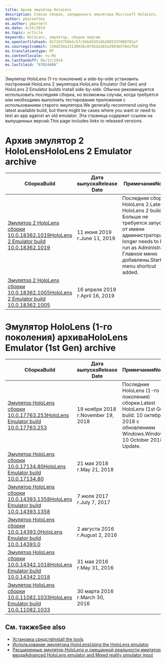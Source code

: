 ```yaml
---
title: Архив эмулятор HoloLens
description: Список сборок, запущенного эмулятора Microsoft HoloLens.
author: pbarnettms
ms.author: pbarnett
ms.date: 4/25/2019
ms.topic: article
keywords: HoloLens, эмулятор, сборки версии
ms.openlocfilehash: 017193756b5c57c5bb45351db208533f980701a7
ms.sourcegitcommit: 150d258a23130026c8792da383a3993657841fb4
ms.translationtype: MT
ms.contentlocale: ru-RU
ms.lasthandoff: 06/12/2019
ms.locfileid: "67024486"
---
```

<span data-ttu-id="8c2ec-104">Эмулятор HoloLens (1-го поколения) и side-by-side установить построений HoloLens 2 эмулятора.</span><span class="sxs-lookup"><span data-stu-id="8c2ec-104">HoloLens Emulator (1st Gen) and HoloLens 2 Emulator builds install side-by-side.</span></span> <span data-ttu-id="8c2ec-105">Обычно рекомендуется использовать последняя сборка, но возможны случаи, когда требуется или необходимо выполнять тестирование приложения с использованием старого эмулятора.</span><span class="sxs-lookup"><span data-stu-id="8c2ec-105">We generally recommend using the latest available build, but there might be cases where you want or need to test an app against an old emulator.</span></span> <span data-ttu-id="8c2ec-106">Эта страница содержит ссылки на выпущенных версий.</span><span class="sxs-lookup"><span data-stu-id="8c2ec-106">This page includes links to released versions.</span></span>


# <a name="hololens-2-emulator-archive"></a><span data-ttu-id="8c2ec-107">Архив эмулятор 2 HoloLens</span><span class="sxs-lookup"><span data-stu-id="8c2ec-107">HoloLens 2 Emulator archive</span></span>


|  <span data-ttu-id="8c2ec-108">Сборка</span><span class="sxs-lookup"><span data-stu-id="8c2ec-108">Build</span></span> |  <span data-ttu-id="8c2ec-109">Дата выпуска</span><span class="sxs-lookup"><span data-stu-id="8c2ec-109">Release Date</span></span> |  <span data-ttu-id="8c2ec-110">Примечания</span><span class="sxs-lookup"><span data-stu-id="8c2ec-110">Notes</span></span> | 
|----------|----------|----------|
|  [<span data-ttu-id="8c2ec-111">Эмулятор 2 HoloLens сборки 10.0.18362.1019</span><span class="sxs-lookup"><span data-stu-id="8c2ec-111">HoloLens 2 Emulator build 10.0.18362.1019</span></span>](https://go.microsoft.com/fwlink/?linkid=2095316) | <span data-ttu-id="8c2ec-112">11 июня 2019 г.</span><span class="sxs-lookup"><span data-stu-id="8c2ec-112">June 11, 2019</span></span> | <span data-ttu-id="8c2ec-113">Последняя сборка HoloLens 2.</span><span class="sxs-lookup"><span data-stu-id="8c2ec-113">Latest HoloLens 2 build.</span></span>  <span data-ttu-id="8c2ec-114">Больше не требуется запуск от имени администратора.</span><span class="sxs-lookup"><span data-stu-id="8c2ec-114">No longer needs to be run as Administrator.</span></span>  <span data-ttu-id="8c2ec-115">Главное меню добавлены.</span><span class="sxs-lookup"><span data-stu-id="8c2ec-115">Start menu shortcut added.</span></span> |
|  [<span data-ttu-id="8c2ec-116">Эмулятор 2 HoloLens сборки 10.0.18362.1005</span><span class="sxs-lookup"><span data-stu-id="8c2ec-116">HoloLens 2 Emulator build 10.0.18362.1005</span></span>](https://go.microsoft.com/fwlink/?linkid=2087187) | <span data-ttu-id="8c2ec-117">16 апреля 2019 г.</span><span class="sxs-lookup"><span data-stu-id="8c2ec-117">April 16, 2019</span></span> |  |


# <a name="hololens-emulator-1st-gen-archive"></a><span data-ttu-id="8c2ec-118">Эмулятор HoloLens (1-го поколения) архива</span><span class="sxs-lookup"><span data-stu-id="8c2ec-118">HoloLens Emulator (1st Gen) archive</span></span>


|  <span data-ttu-id="8c2ec-119">Сборка</span><span class="sxs-lookup"><span data-stu-id="8c2ec-119">Build</span></span> |  <span data-ttu-id="8c2ec-120">Дата выпуска</span><span class="sxs-lookup"><span data-stu-id="8c2ec-120">Release Date</span></span> |  <span data-ttu-id="8c2ec-121">Примечания</span><span class="sxs-lookup"><span data-stu-id="8c2ec-121">Notes</span></span> | 
|----------|----------|----------|
|  [<span data-ttu-id="8c2ec-122">Эмулятор HoloLens сборки 10.0.17763.253</span><span class="sxs-lookup"><span data-stu-id="8c2ec-122">HoloLens Emulator build 10.0.17763.253</span></span>](https://go.microsoft.com/fwlink/?linkid=2065980) | <span data-ttu-id="8c2ec-123">19 ноября 2018 г.</span><span class="sxs-lookup"><span data-stu-id="8c2ec-123">November 19, 2018</span></span> | <span data-ttu-id="8c2ec-124">Последние HoloLens (1-го поколения) сборки.</span><span class="sxs-lookup"><span data-stu-id="8c2ec-124">Latest HoloLens (1st Gen) build.</span></span> <span data-ttu-id="8c2ec-125">10 октября 2018 с обновлением Windows.</span><span class="sxs-lookup"><span data-stu-id="8c2ec-125">Windows 10 October 2018 Update.</span></span> |
|  [<span data-ttu-id="8c2ec-126">Эмулятор HoloLens сборки 10.0.17134.80</span><span class="sxs-lookup"><span data-stu-id="8c2ec-126">HoloLens Emulator build 10.0.17134.80</span></span>](https://go.microsoft.com/fwlink/?linkid=874531) | <span data-ttu-id="8c2ec-127">21 мая 2018 г.</span><span class="sxs-lookup"><span data-stu-id="8c2ec-127">May 21, 2018</span></span> | 
|  [<span data-ttu-id="8c2ec-128">Эмулятор HoloLens сборки 10.0.14393.1358</span><span class="sxs-lookup"><span data-stu-id="8c2ec-128">HoloLens Emulator build 10.0.14393.1358</span></span>](https://go.microsoft.com/fwlink/?linkid=852626) |  <span data-ttu-id="8c2ec-129">7 июля 2017 г.</span><span class="sxs-lookup"><span data-stu-id="8c2ec-129">July 7, 2017</span></span> |
|  [<span data-ttu-id="8c2ec-130">Эмулятор HoloLens сборки 10.0.14393.0</span><span class="sxs-lookup"><span data-stu-id="8c2ec-130">HoloLens Emulator build 10.0.14393.0</span></span>](http://go.microsoft.com/fwlink/?LinkID=823018) |  <span data-ttu-id="8c2ec-131">2 августа 2016 г.</span><span class="sxs-lookup"><span data-stu-id="8c2ec-131">August 2, 2016</span></span> |
|  [<span data-ttu-id="8c2ec-132">Эмулятор HoloLens сборки 10.0.14342.1018</span><span class="sxs-lookup"><span data-stu-id="8c2ec-132">HoloLens Emulator build 10.0.14342.1018</span></span>](http://go.microsoft.com/fwlink/?LinkID=823018) |  <span data-ttu-id="8c2ec-133">31 мая 2016 г.</span><span class="sxs-lookup"><span data-stu-id="8c2ec-133">May 31, 2016</span></span> |
|  [<span data-ttu-id="8c2ec-134">Эмулятор HoloLens сборки 10.0.11082.1033</span><span class="sxs-lookup"><span data-stu-id="8c2ec-134">HoloLens Emulator build 10.0.11082.1033</span></span>](http://go.microsoft.com/fwlink/?LinkID=724053) |  <span data-ttu-id="8c2ec-135">30 марта 2016 г.</span><span class="sxs-lookup"><span data-stu-id="8c2ec-135">March 30, 2016</span></span> |

## <a name="see-also"></a><span data-ttu-id="8c2ec-136">См. также</span><span class="sxs-lookup"><span data-stu-id="8c2ec-136">See also</span></span>
* [<span data-ttu-id="8c2ec-137">Установка средств</span><span class="sxs-lookup"><span data-stu-id="8c2ec-137">Install the tools</span></span>](install-the-tools.md)
* [<span data-ttu-id="8c2ec-138">Использование эмулятора HoloLens</span><span class="sxs-lookup"><span data-stu-id="8c2ec-138">Using the HoloLens emulator</span></span>](using-the-hololens-emulator.md)
* [<span data-ttu-id="8c2ec-139">Расширенные эмулятор HoloLens и смешанной реальности имитатор ввода</span><span class="sxs-lookup"><span data-stu-id="8c2ec-139">Advanced HoloLens emulator and Mixed reality simulator input</span></span>](advanced-hololens-emulator-and-mixed-reality-simulator-input.md)
